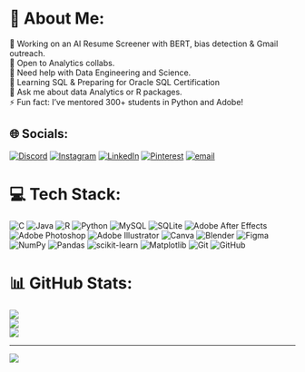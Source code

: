 # 💫 About Me:
🔭 Working on an AI Resume Screener with BERT, bias detection & Gmail outreach.<br>🤝 Open to Analytics collabs.<br>🙋 Need help with Data Engineering and Science.<br>🌱 Learning SQL & Preparing for Oracle SQL Certification<br>💬 Ask me about data Analytics or R packages.<br>⚡ Fun fact: I’ve mentored 300+ students in Python and Adobe!


## 🌐 Socials:
[![Discord](https://img.shields.io/badge/Discord-%237289DA.svg?logo=discord&logoColor=white)](https://discord.gg/pape2516) [![Instagram](https://img.shields.io/badge/Instagram-%23E4405F.svg?logo=Instagram&logoColor=white)](https://instagram.com/paulibzhan) [![LinkedIn](https://img.shields.io/badge/LinkedIn-%230077B5.svg?logo=linkedin&logoColor=white)](https://linkedin.com/in/paulibzhan) [![Pinterest](https://img.shields.io/badge/Pinterest-%23E60023.svg?logo=Pinterest&logoColor=white)](https://pinterest.com/paulibzhann) [![email](https://img.shields.io/badge/Email-D14836?logo=gmail&logoColor=white)](mailto:paulibzhansjit@Gmail.com) 

# 💻 Tech Stack:
![C](https://img.shields.io/badge/c-%2300599C.svg?style=for-the-badge&logo=c&logoColor=white) ![Java](https://img.shields.io/badge/java-%23ED8B00.svg?style=for-the-badge&logo=openjdk&logoColor=white) ![R](https://img.shields.io/badge/r-%23276DC3.svg?style=for-the-badge&logo=r&logoColor=white) ![Python](https://img.shields.io/badge/python-3670A0?style=for-the-badge&logo=python&logoColor=ffdd54) ![MySQL](https://img.shields.io/badge/mysql-4479A1.svg?style=for-the-badge&logo=mysql&logoColor=white) ![SQLite](https://img.shields.io/badge/sqlite-%2307405e.svg?style=for-the-badge&logo=sqlite&logoColor=white) ![Adobe After Effects](https://img.shields.io/badge/Adobe%20After%20Effects-9999FF.svg?style=for-the-badge&logo=Adobe%20After%20Effects&logoColor=white) ![Adobe Photoshop](https://img.shields.io/badge/adobe%20photoshop-%2331A8FF.svg?style=for-the-badge&logo=adobe%20photoshop&logoColor=white) ![Adobe Illustrator](https://img.shields.io/badge/adobe%20illustrator-%23FF9A00.svg?style=for-the-badge&logo=adobe%20illustrator&logoColor=white) ![Canva](https://img.shields.io/badge/Canva-%2300C4CC.svg?style=for-the-badge&logo=Canva&logoColor=white) ![Blender](https://img.shields.io/badge/blender-%23F5792A.svg?style=for-the-badge&logo=blender&logoColor=white) ![Figma](https://img.shields.io/badge/figma-%23F24E1E.svg?style=for-the-badge&logo=figma&logoColor=white) ![NumPy](https://img.shields.io/badge/numpy-%23013243.svg?style=for-the-badge&logo=numpy&logoColor=white) ![Pandas](https://img.shields.io/badge/pandas-%23150458.svg?style=for-the-badge&logo=pandas&logoColor=white) ![scikit-learn](https://img.shields.io/badge/scikit--learn-%23F7931E.svg?style=for-the-badge&logo=scikit-learn&logoColor=white) ![Matplotlib](https://img.shields.io/badge/Matplotlib-%23ffffff.svg?style=for-the-badge&logo=Matplotlib&logoColor=black) ![Git](https://img.shields.io/badge/git-%23F05033.svg?style=for-the-badge&logo=git&logoColor=white) ![GitHub](https://img.shields.io/badge/github-%23121011.svg?style=for-the-badge&logo=github&logoColor=white)
# 📊 GitHub Stats:
![](https://github-readme-stats.vercel.app/api?username=paulibzhan&theme=dark&hide_border=false&include_all_commits=true&count_private=false)<br/>
![](https://nirzak-streak-stats.vercel.app/?user=paulibzhan&theme=dark&hide_border=false)<br/>
![](https://github-readme-stats.vercel.app/api/top-langs/?username=paulibzhan&theme=dark&hide_border=false&include_all_commits=true&count_private=false&layout=compact)

---
[![](https://visitcount.itsvg.in/api?id=paulibzhan&icon=0&color=0)](https://visitcount.itsvg.in)

<!-- Proudly created with GPRM ( https://gprm.itsvg.in ) -->

